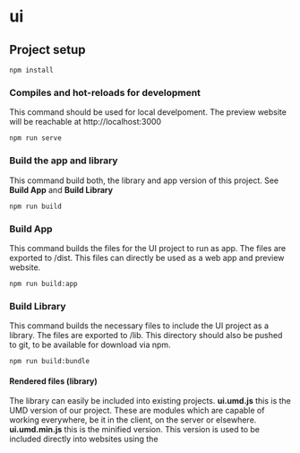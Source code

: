# ui

## Project setup
```
npm install
```

### Compiles and hot-reloads for development
This command should be used for local develpoment. The preview website will be reachable at http://localhost:3000
```
npm run serve
```

### Build the app and library
This command build both, the library and app version of this project. See **Build App** and **Build Library**
```
npm run build
```

### Build App
This command builds the files for the UI project to run as app. The files are exported to /dist.
This files can directly be used as a web app and preview website.
```
npm run build:app
```

### Build Library
This command builds the necessary files to include the UI project as a library. The files are exported to /lib.
This directory should also be pushed to git, to be available for download via npm.
```
npm run build:bundle
```

#### Rendered files (library)
The library can easily be included into existing projects. 
**ui.umd.js** this is the UMD version of our project. These are modules which are capable of working everywhere, be it in the client, on the server or elsewhere.
**ui.umd.min.js** this is the minified version. This version is used to be included directly into websites using the <script> tag.
**ui.common.js** this is a commonJS bundle for consuming via bundlers

### Run your unit tests
```
npm run test:unit
```

### Run your end-to-end tests
```
npm run test:e2e
```

### Lints and fixes files
```
npm run lint
```

### Customize configuration
See [Configuration Reference](https://cli.vuejs.org/config/).

